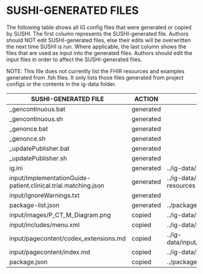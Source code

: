 # SUSHI-GENERATED FILES #

The following table shows all IG config files that were generated or copied by SUSHI.  The first column
represents the SUSHI-generated file. Authors should NOT edit SUSHI-generated files, else their edits will
be overwritten the next time SUSHI is run. Where applicable, the last column shows the files that are used
as input into the generated files. Authors should edit the input files in order to affect the SUSHI-generated
files.

NOTE: This file does not currently list the FHIR resources and examples generated from .fsh files. It only
lists those files generated from project configs or the contents in the ig-data folder.

| SUSHI-GENERATED FILE                                           | ACTION    | INPUT FILE(S)                                                       |
| -------------------------------------------------------------- | --------- | ------------------------------------------------------------------- |
| _gencontinuous.bat                                             | generated |                                                                     |
| _gencontinuous.sh                                              | generated |                                                                     |
| _genonce.bat                                                   | generated |                                                                     |
| _genonce.sh                                                    | generated |                                                                     |
| _updatePublisher.bat                                           | generated |                                                                     |
| _updatePublisher.sh                                            | generated |                                                                     |
| ig.ini                                                         | generated | ../ig-data/ig.ini, ../package.json                                  |
| input/ImplementationGuide-patient.clinical.trial.matching.json | generated | ../ig-data/ig.ini, ../package.json, {all input resources and pages} |
| input/ignoreWarnings.txt                                       | generated |                                                                     |
| package-list.json                                              | generated | ../package.json                                                     |
| input/images/P_CT_M_Diagram.png                                | copied    | ../ig-data/input/images/P_CT_M_Diagram.png                          |
| input/includes/menu.xml                                        | copied    | ../ig-data/input/includes/menu.xml                                  |
| input/pagecontent/codex_extensions.md                          | copied    | ../ig-data/input/pagecontent/codex_extensions.md                    |
| input/pagecontent/index.md                                     | copied    | ../ig-data/input/pagecontent/index.md                               |
| package.json                                                   | copied    | ../package.json                                                     |
